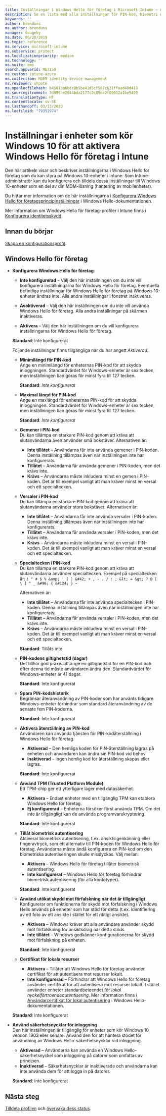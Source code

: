 ```yaml
---
title: Inställningar i Windows Hello för företag i Microsoft Intune – Azure | Microsoft Docs
description: Se en lista med alla inställningar för PIN-kod, biometri och skydd mot förfalskning i en identitetsskyddsprofil som använder och konfigurerar Windows Hello för företag på Windows 10-enheter i Microsoft Intune.
keywords: ''
author: brenduns
ms.author: brenduns
manager: dougeby
ms.date: 06/20/2019
ms.topic: reference
ms.service: microsoft-intune
ms.subservice: protect
ms.localizationpriority: medium
ms.technology: ''
ms.suite: ems
search.appverid: MET150
ms.custom: intune-azure
ms.collection: M365-identity-device-management
ms.reviewer: shpate
ms.openlocfilehash: b4581ba6bdc8b5be41d5cf567c631ffaad40d418
ms.sourcegitcommit: 3d895be2844bda2177c2c85dc2f09612a1be5490
ms.translationtype: HT
ms.contentlocale: sv-SE
ms.lasthandoff: 03/13/2020
ms.locfileid: "79351974"
---
```

# <a name="windows-10-device-settings-to-enable-windows-hello-for-business-in-intune"></a>Inställningar i enheter som kör Windows 10 för att aktivera Windows Hello för företag i Intune

Den här artikeln visar och beskriver inställningarna i Windows Hello för företag som du kan styra på Windows 10-enheter i Intune. Som Intune-administratör kan du konfigurera och tilldela dessa inställningar till Windows 10-enheter som en del av din MDM-lösning (hantering av mobilenheter). 

Du hittar mer information om de här inställningarna i [Konfigurera Windows Hello för företagsprincipinställningar](https://docs.microsoft.com/windows/security/identity-protection/hello-for-business/hello-cert-trust-policy-settings) i Windows Hello-dokumentationen.


Mer information om Windows Hello för företag-profiler i Intune finns i [Konfigurera identitetsskydd](identity-protection-configure.md).

## <a name="before-you-begin"></a>Innan du börjar

[Skapa en konfigurationsprofil](identity-protection-configure.md#create-the-device-profile).

## <a name="windows-hello-for-business"></a>Windows Hello för företag
- **Konfigurera Windows Hello för företag**:
  - **Inte konfigurerad** – Välj den här inställningen om du inte vill konfigurera inställningarna för Windows Hello för företag. Eventuella befintliga inställningar för Windows Hello för företag på Windows 10-enheter ändras inte. Alla andra inställningar i fönstret inaktiveras.

  - **Avaktiverad** – Välj den här inställningen om du inte vill använda Windows Hello för företag. Alla andra inställningar på skärmen inaktiveras.
  - **Aktivera** – Välj den här inställningen om du vill konfigurera inställningarna för Windows Hello för företag.  
  
  **Standard**: Inte konfigurerat

  Följande inställningar finns tillgängliga när du har angett *Aktiverad*:

  - **Minimilängd för PIN-kod**  
    Ange en minimilängd för enheternas PIN-kod för att skydda inloggningen. Standardvärdet för Windows-enheter är sex tecken, men inställningen kan göras för minst fyra till 127 tecken. 

    **Standard**: *Inte konfigurerat*

  - **Maximal längd för PIN-kod**  
  Ange en maxlängd för enheternas PIN-kod för att skydda inloggningen. Standardvärdet för Windows-enheter är sex tecken, men inställningen kan göras för minst fyra till 127 tecken.  

    **Standard**: *Inte konfigurerat*  

  - **Gemener i PIN-kod**  
    Du kan tillämpa en starkare PIN-kod genom att kräva att slutanvändarna även använder små bokstäver. Alternativen är:

    - **Inte tillåtet** – Användarna får inte använda gemener i PIN-koden. Denna inställning tillämpas även när inställningen inte har konfigurerats.
    - **Tillåtet** – Användarna får använda gemener i PIN-koden, men det krävs inte.
    - **Krävs** – Användarna måste inkludera minst en gemen i PIN-koden. Det är till exempel vanligt att man kräver minst en versal och ett specialtecken.

  - **Versaler i PIN-kod**  
    Du kan tillämpa en starkare PIN-kod genom att kräva att slutanvändarna använder stora bokstäver. Alternativen är:

    - **Inte tillåtet** – Användarna får inte använda versaler i PIN-koden. Denna inställning tillämpas även när inställningen inte har konfigurerats.
    - **Tillåtet** – Användarna får använda versaler i PIN-koden, men det krävs inte.
    - **Krävs** – Användarna måste inkludera minst en versal i PIN-koden. Det är till exempel vanligt att man kräver minst en versal och ett specialtecken.

  - **Specialtecken i PIN-kod**  
    Du kan tillämpa en starkare PIN-kod genom att kräva att slutanvändarna använder specialtecken. Exempel på specialtecken är: `! " # $ % &amp; ' ( ) &#42; + , - . / : ; &lt; = &gt; ? @ [ \ ] ^ _ &#96; { &#124; } ~`  

    Alternativen är:
    - **Inte tillåtet** – Användarna får inte använda specialtecken i PIN-koden. Denna inställning tillämpas även när inställningen inte har konfigurerats.
    - **Tillåtet** – Användarna får använda versaler i PIN-koden, men det krävs inte.
    - **Krävs** – Användarna måste inkludera minst en versal i PIN-koden. Det är till exempel vanligt att man kräver minst en versal och ett specialtecken.

    **Standard**: Tillåts inte

  - **PIN-kodens giltighetstid (dagar)**  
    Det tillhör god praxis att ange en giltighetstid för en PIN-kod och efter denna tid måste användaren ändra den. Standardvärdet för Windows-enheter är 41 dagar.

    **Standard**: Inte konfigurerat

  - **Spara PIN-kodshistorik**  
    Begränsar återanvändning av PIN-koder som har använts tidigare. Windows-enheter förhindrar som standard återanvändning av de senaste fem PIN-koderna.  

    **Standard**: Inte konfigurerat  

  - **Aktivera återställning av PIN-kod**   
    Användaren kan använda tjänsten för PIN-kodåterställning i Windows Hello för företag. 
    
    - **Aktiverad** – Den hemliga koden för PIN-återställning lagras på enheten och användaren kan ändra sin PIN-kod vid behov.  
    - **Inaktiverad** – Ingen hemlig kod för återställning skapas eller lagras.

    **Standard**: Inte konfigurerat

  - **Använd TPM (Trusted Platform Module)**    
    Ett TPM-chip ger ett ytterligare lager med datasäkerhet.  

    - **Aktivera** – Endast enheter med en tillgänglig TPM kan etablera Windows Hello för företag.
    - **Ej konfigurerad** – Enheterna försöker först använda TPM. Om det inte är tillgängligt kan de använda programvarukryptering.
    
    **Standard**: Inte konfigurerat

  - **Tillåt biometrisk autentisering**  
     Aktiverar biometrisk autentisering, t.ex. ansiktsigenkänning eller fingeravtryck, som ett alternativ till PIN-koden för Windows Hello för företag. Användarna måste ändå konfigurera en PIN-kod om den biometriska autentiseringen skulle misslyckas. Välj mellan:

    - **Aktivera** – Windows Hello för företag tillåter biometrisk autentisering.
    - **Inte konfigurerat** – Windows Hello för företag förhindrar biometrisk autentisering (för alla kontotyper).

    **Standard**: Inte konfigurerat

  - **Använd utökat skydd mot förfalskning när det är tillgängligt**  
    Konfigurerar om funktionerna för skydd mot förfalskning i Windows Hello används på enheter som har stöd för detta (t.ex. identifiering av ett foto av ett ansikte i stället för ett riktigt ansikte).  
    - **Aktivera** – Windows kräver att alla användare använder skydd mot förfalskning för ansiktsdrag när detta stöds.
    - **Inte tillåtet** – Windows godkänner konfigurationerna för skydd mot förfalskning på enheten.

    **Standard**: Inte konfigurerat

  - **Certifikat för lokala resurser**  

    - **Aktivera** – Tillåter att Windows Hello för företag använder certifikat för att autentisera mot resurser lokalt.
    - **Inte konfigurerad** – Förhindrar att Windows Hello för företag använder certifikat för att autentisera mot resurser lokalt. I stället använder enheter standardbeteendet för *lokal nyckelförtroendeautentisering*. Mer information finns i [Användarcertifikat för lokal autentisering](https://docs.microsoft.com/windows/security/identity-protection/hello-for-business/hello-cert-trust-policy-settings#use-certificate-for-on-premises-authentication) i Windows Hello-dokumentationen.  

  **Standard**: Inte konfigurerat

- **Använd säkerhetsnycklar för inloggning**  
  Den här inställningen är tillgänglig för enheter som kör Windows 10 version 1903 eller senare. Använd den för att hantera stödet för användning av Windows Hello-säkerhetsnycklar vid inloggning.  

  - **Aktiverad** – Användarna kan använda en Windows Hello-säkerhetsnyckel som inloggning på datorer som omfattas av principen. 
  - **Inaktiverad** – Säkerhetsnycklar är inaktiverade och användarna kan inte använda dem för att logga in på datorer.   

  **Standard**: Inte konfigurerat

## <a name="next-steps"></a>Nästa steg

[Tilldela profilen](../configuration/device-profile-assign.md) och [övervaka dess status](../configuration/device-profile-monitor.md).
